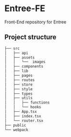 # Entree-FE
Front-End repository for Entree

## Project structure

```bash
├── src
│   ├── api
│   ├── assets
│   │   └──  images
│   ├── components
│   ├── lib
│   ├── pages
│   ├── routes
│   ├── store
│   ├── style
│   ├── types
│   ├── utils
│   │   ├── functions
│   │   └── hooks
│   ├── App.tsx
│   ├── index.tsx
│   └── router.tsx
├── public
└── webpack
``` 
